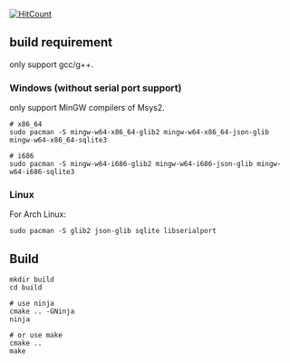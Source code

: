 [![HitCount](http://hits.dwyl.io/zt-luo/ardusub_api.svg)](http://hits.dwyl.io/zt-luo/ardusub_api)


## build requirement 

only support gcc/g++.

### Windows (without serial port support)  

only support MinGW compilers of Msys2.  

``` shell
# x86_64
sudo pacman -S mingw-w64-x86_64-glib2 mingw-w64-x86_64-json-glib mingw-w64-x86_64-sqlite3 

# i686
sudo pacman -S mingw-w64-i686-glib2 mingw-w64-i686-json-glib mingw-w64-i686-sqlite3 
```

### Linux  

For Arch Linux:  
``` shell
sudo pacman -S glib2 json-glib sqlite libserialport
```

## Build  

``` shell
mkdir build
cd build

# use ninja
cmake .. -GNinja
ninja

# or use make
cmake ..
make
```
